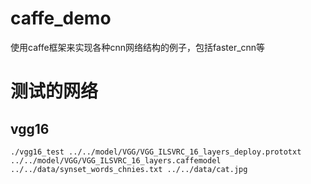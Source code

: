 # caffe_demo
使用caffe框架来实现各种cnn网络结构的例子，包括faster_cnn等


# 测试的网络

## vgg16

```
./vgg16_test ../../model/VGG/VGG_ILSVRC_16_layers_deploy.prototxt ../../model/VGG/VGG_ILSVRC_16_layers.caffemodel ../../data/synset_words_chnies.txt ../../data/cat.jpg
```


